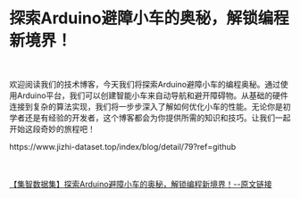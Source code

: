 <h1>探索Arduino避障小车的奥秘，解锁编程新境界！</h1><br /><p>欢迎阅读我们的技术博客，今天我们将探索Arduino避障小车的编程奥秘。通过使用Arduino平台，我们可以创建智能小车来自动导航和避开障碍物。从基础的硬件连接到复杂的算法实现，我们将一步步深入了解如何优化小车的性能。无论你是初学者还是有经验的开发者，这个博客都会为你提供所需的知识和技巧。让我们一起开始这段奇妙的旅程吧！</p><p>https://www.jizhi-dataset.top/index/blog/detail/79?ref=github</p><br /><br /><a href="https://www.jizhi-dataset.top/index/blog/detail/79?ref=github" target="_blank">【集智数据集】探索Arduino避障小车的奥秘，解锁编程新境界！--原文链接</a>